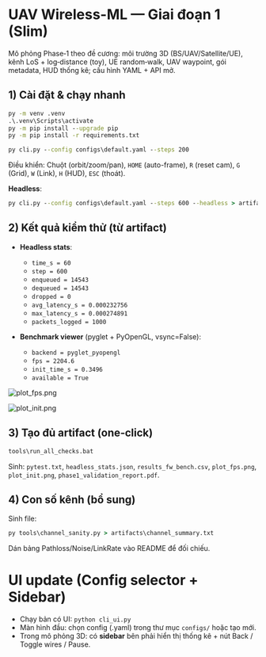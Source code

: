 # UAV Wireless-ML — Giai đoạn 1 (Slim)

Mô phỏng Phase‑1 theo đề cương: môi trường 3D (BS/UAV/Satellite/UE), kênh LoS + log‑distance (toy), UE random‑walk, UAV waypoint, gói metadata, HUD thống kê; cấu hình YAML + API mở.

## 1) Cài đặt & chạy nhanh

```bat
py -m venv .venv
.\.venv\Scripts\activate
py -m pip install --upgrade pip
py -m pip install -r requirements.txt

py cli.py --config configs\default.yaml --steps 200
```
Điều khiển: Chuột (orbit/zoom/pan), `HOME` (auto-frame), `R` (reset cam), `G` (Grid), `W` (Link), `H` (HUD), `ESC` (thoát).

**Headless**:
```bat
py cli.py --config configs\default.yaml --steps 600 --headless > artifacts\headless_stats.json
```

## 2) Kết quả kiểm thử (từ artifact)
- **Headless stats**:
  - `time_s = 60`
  - `step = 600`
  - `enqueued = 14543`
  - `dequeued = 14543`
  - `dropped = 0`
  - `avg_latency_s = 0.000232756`
  - `max_latency_s = 0.000274891`
  - `packets_logged = 1000`

- **Benchmark viewer** (pyglet + PyOpenGL, vsync=False):
  - `backend = pyglet_pyopengl`
  - `fps = 2204.6`
  - `init_time_s = 0.3496`
  - `available = True`

![plot_fps.png](/mnt/data/plot_fps.png)

![plot_init.png](/mnt/data/plot_init.png)


## 3) Tạo đủ artifact (one‑click)

```bat
tools\run_all_checks.bat
```
Sinh: `pytest.txt`, `headless_stats.json`, `results_fw_bench.csv`, `plot_fps.png`, `plot_init.png`, `phase1_validation_report.pdf`.

## 4) Con số kênh (bổ sung)
Sinh file:
```bat
py tools\channel_sanity.py > artifacts\channel_summary.txt
```
Dán bảng Pathloss/Noise/LinkRate vào README để đối chiếu.


# UI update (Config selector + Sidebar)
- Chạy bản có UI: `python cli_ui.py`
- Màn hình đầu: chọn config (.yaml) trong thư mục `configs/` hoặc tạo mới.
- Trong mô phỏng 3D: có **sidebar** bên phải hiển thị thống kê + nút Back / Toggle wires / Pause.

